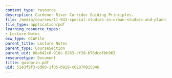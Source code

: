 ```yaml
---
content_type: resource
description: Cardener River Corridor Guiding Principles.
file: /media/courses/11-943-special-studies-in-urban-studies-and-planning-the-cardener-river-corridor-workshop-fall-2001/52e3f9f36d801f05b929c02870915846_guidprin.pdf
file_type: application/pdf
learning_resource_types:
- Lecture Notes
ocw_type: OCWFile
parent_title: Lecture Notes
parent_type: CourseSection
parent_uid: 08a642c6-918c-6263-cf20-b76dcdfbb963
resourcetype: Document
title: guidprin.pdf
uid: 52e3f9f3-6d80-1f05-b929-c02870915846
---
```

